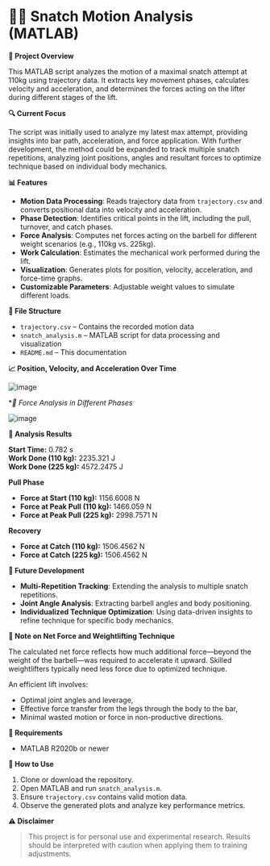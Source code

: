 # 🏋️‍♂️ Snatch Motion Analysis (MATLAB)

**📌 Project Overview**

This MATLAB script analyzes the motion of a maximal snatch attempt at 110kg using trajectory data. It extracts key movement phases, calculates velocity and acceleration, and determines the forces acting on the lifter during different stages of the lift.

**🔍 Current Focus**

The script was initially used to analyze my latest max attempt, providing insights into bar path, acceleration, and force application. With further development, the method could be expanded to track multiple snatch repetitions, analyzing joint positions, angles and resultant forces to optimize technique based on individual body mechanics.

**📊 Features**

- **Motion Data Processing**: Reads trajectory data from `trajectory.csv` and converts positional data into velocity and acceleration.
- **Phase Detection**: Identifies critical points in the lift, including the pull, turnover, and catch phases.
- **Force Analysis**: Computes net forces acting on the barbell for different weight scenarios (e.g., 110kg vs. 225kg).
- **Work Calculation**: Estimates the mechanical work performed during the lift.
- **Visualization**: Generates plots for position, velocity, acceleration, and force-time graphs.
- **Customizable Parameters**: Adjustable weight values to simulate different loads.

**📂 File Structure**

- `trajectory.csv` – Contains the recorded motion data
- `snatch_analysis.m` – MATLAB script for data processing and visualization
- `README.md` – This documentation

**📈 Position, Velocity, and Acceleration Over Time**

![image](https://github.com/user-attachments/assets/0e5d3958-a194-4010-9fe2-239a1c84318e)


**💪 Force Analysis in Different Phases*

![image](https://github.com/user-attachments/assets/0f7ac670-dd84-46e9-bca4-01c48675a2f7)




**🔬 Analysis Results**

**Start Time:** 0.782 s  
**Work Done (110 kg):** 2235.321 J  
**Work Done (225 kg):** 4572.2475 J  

**Pull Phase**
- **Force at Start (110 kg):** 1156.6008 N  
- **Force at Peak Pull (110 kg):** 1466.059 N  
- **Force at Peak Pull (225 kg):** 2998.7571 N  

**Recovery**
- **Force at Catch (110 kg):** 1506.4562 N  
- **Force at Catch (225 kg):** 1506.4562 N  

**🚀 Future Development**

- **Multi-Repetition Tracking**: Extending the analysis to multiple snatch repetitions.
- **Joint Angle Analysis**: Extracting barbell angles and body positioning.
- **Individualized Technique Optimization**: Using data-driven insights to refine technique for specific body mechanics.

**📌 Note on Net Force and Weightlifting Technique**

The calculated net force reflects how much additional force—beyond the weight of the barbell—was required to accelerate it upward. Skilled weightlifters typically need less force due to optimized technique.

An efficient lift involves:

- Optimal joint angles and leverage,
- Effective force transfer from the legs through the body to the bar,
- Minimal wasted motion or force in non-productive directions.

**🔧 Requirements**

- MATLAB R2020b or newer

**📌 How to Use**

1. Clone or download the repository.
2. Open MATLAB and run `snatch_analysis.m`.
3. Ensure `trajectory.csv` contains valid motion data.
4. Observe the generated plots and analyze key performance metrics.

**⚠️ Disclaimer**

> This project is for personal use and experimental research. Results should be interpreted with caution when applying them to training adjustments.

